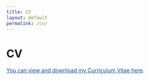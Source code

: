 ```yaml
---
title: CV
layout: default
permalink: /cv/
---
```



# CV

<a href="/files/Documents/CV_KijinSeong_Fall2025.pdf" style="color: #124F90;">You can view and download my Curriculum Vitae here</a>.

  

